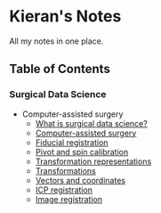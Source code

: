 # Kieran's Notes

All my notes in one place.

## Table of Contents

### Surgical Data Science

- Computer-assisted surgery
    - [What is surgical data science?](surgical-data-science/computer-assisted-surgery/what-is-surgical-data-science.md)
    - [Computer-assisted surgery](surgical-data-science/computer-assisted-surgery/computer-assisted-surgery.md)
    - [Fiducial registration](surgical-data-science/computer-assisted-surgery/fiducial-registration.md)
    - [Pivot and spin calibration](surgical-data-science/computer-assisted-surgery/pivot-calibration-and-spin-calibration.md)
    - [Transformation representations](surgical-data-science/computer-assisted-surgery/transformation-representations.md)
    - [Transformations](surgical-data-science/computer-assisted-surgery/transformations.md)
    - [Vectors and coordinates](surgical-data-science/computer-assisted-surgery/vectors-and-coordinates.md)
    - [ICP registration](surgical-data-science/computer-assisted-surgery/icp-registration.md)
    - [Image registration](surgical-data-science/computer-assisted-surgery/image-registration.md)
